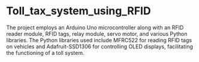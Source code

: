# Toll_tax_system_using_RFID
The project employs an Arduino Uno microcontroller along with an RFID reader module, RFID tags, relay module, servo motor, and various Python libraries. The Python libraries used include MFRC522 for reading RFID tags on vehicles and Adafruit-SSD1306 for controlling OLED displays, facilitating the functioning of a toll system.
